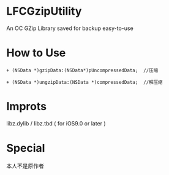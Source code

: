 # LFCGzipUtility
An OC GZip Library  saved for backup  easy-to-use

# How to Use
```
+ (NSData *)gzipData:(NSData*)pUncompressedData;  //压缩

+ (NSData *)ungzipData:(NSData *)compressedData;  //解压缩

```

# Improts

libz.dylib / libz.tbd ( for iOS9.0 or later )


# Special
本人不是原作者
